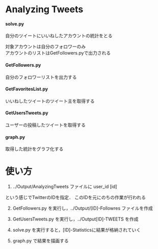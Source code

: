# Analyzing Tweets

#### solve.py
自分のツイートにいいねしたアカウントの統計をとる

対象アカウントは自分のフォロワーのみ  
アカウントのリストはGetFollowers.pyで出力される

#### GetFollowers.py
自分のフォロワーリストを出力する


#### GetFavoritesList.py
いいねしたツイートのツイート主を取得する

#### GetUsersTweets.py
ユーザーの投稿したツイートを取得する

#### graph.py
取得した統計をグラフ化する


# 使い方
1. ../Output/AnalyzingTweets ファイルに
user_id [id]

という感じでTwitterのIDを指定．
このIDを元にのちの作業が行われる

2. GetFollowers.py を実行し，../Output/[ID]-Followres ファイルを作成

3. GetUsersTweets.py を実行し，../Output[ID]-TWEETS を作成

4. solve.py を実行すると，[ID]-Statisticsに結果が格納されていく

5. graph.py で結果を描画する
